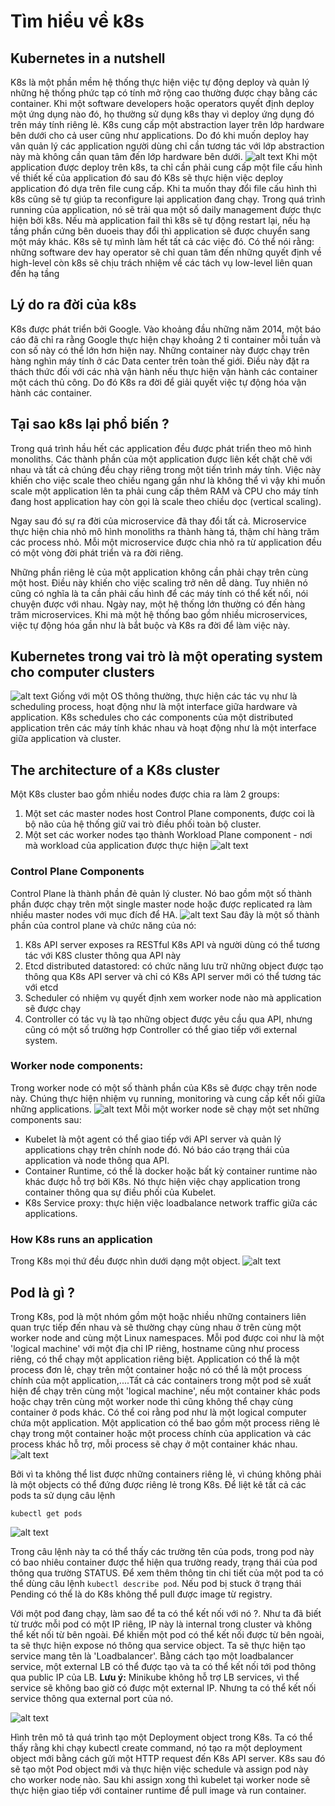 # Tìm hiểu về k8s
## Kubernetes in a nutshell
K8s là một phần mềm hệ thống thực hiện việc tự động deploy và quản lý những hệ thống phức tạp có tính mở rộng cao thường được chạy bằng các container. Khi một software developers hoặc operators quyết định deploy một ứng dụng nào đó, họ thường sử dụng k8s thay vì deploy ứng dụng đó trên máy tính riêng lẻ. K8s cung cấp một abstraction layer trên lớp hardware bên dưới cho cả user cũng như applications. Do đó khi muốn deploy hay vân quản lý các application người dùng chỉ cần tương tác với lớp abstraction này mà không cần quan tâm đến lớp hardware bên dưới. 
![alt text](images/image2.png)
Khi một application được deploy trên k8s, ta chỉ cần phải cung cấp một file cấu hình về thiết kế của application đó sau đó K8s sẽ thực hiện việc deploy application đó dựa trên file cung cấp. Khi ta muốn thay đổi file cấu hình thì k8s cũng sẽ tự giúp ta reconfigure lại application đang chạy. Trong quá trình running của application, nó sẽ trải qua một số daily management được thực hiện bởi k8s. Nếu mà application fail thì k8s sẽ tự động restart lại, nếu hạ tầng phần cứng bên duoeis thay đổi thì application sẽ được chuyển sang một máy khác. K8s sẽ tự mình làm hết tất cả các việc đó. Có thể nói rằng: những software dev hay operator sẽ chỉ quan tâm đến những quyết định về high-level còn k8s sẽ chịu trách nhiệm về các tách vụ low-level liên quan đến hạ tầng
## Lý do ra đời của k8s
K8s được phát triển bởi Google. Vào khoảng đầu những năm 2014, một báo cáo đã chỉ ra rằng Google thực hiện chạy khoảng 2 tỉ container mỗi tuần và con số này có thể lớn hơn hiện nay. Những container này được chạy trên hàng nghìn máy tính ở các Data center trên toàn thế giới. Điều này đặt ra thách thức đối với các nhà vận hành nếu thực hiện vận hành các container một cách thủ công. Do đó K8s ra đời để giải quyết việc tự động hóa vận hành các container. 
## Tại sao k8s lại phổ biến ?
Trong quá trình hầu hết các application đều được phát triển theo mô hình monoliths. Các thành phần của một application được liên kết chặt chẽ với nhau và tất cả chúng đều chạy riêng trong một tiến trình máy tính. Việc này khiến cho việc scale theo chiều ngang gần như là không thể vì vậy khi muốn scale một application lên ta phải cung cấp thêm RAM và CPU cho máy tính đang host application hay còn gọi là scale theo chiều dọc (vertical scaling). 

Ngay sau đó sự ra đời của microservice đã thay đổi tất cả. Microservice thực hiện chia nhỏ mô hình monoliths ra thành hàng tá, thậm chí hàng trăm các process nhỏ. Mỗi một microservice được chia nhỏ ra từ application đều có một vòng đời phát triển và ra đời riêng.

Những phần riêng lẻ của một application không cần phải chạy trên cùng một host. Điều này khiến cho việc scaling trở nên dễ dàng. Tuy nhiên nó cũng có nghĩa là ta cần phải cấu hình để các máy tính có thể kết nối, nói chuyện được với nhau. Ngày nay, một hệ thống lớn thường có đến hàng trăm microservices. Khi mà một hệ thống bao gồm nhiều microservices, việc tự động hóa gần như là bắt buộc và K8s ra đời để làm việc này. 
## Kubernetes trong vai trò là một operating system cho computer clusters
![alt text](images/image3.png)
Giống với một OS thông thường, thực hiện các tác vụ như là scheduling process, hoạt động như là một interface giữa hardware và application. K8s schedules cho các components của một distributed application trên các máy tính khác nhau và hoạt động như là một interface giữa application và cluster. 
## The architecture of a K8s cluster
Một K8s cluster bao gồm nhiều nodes được chia ra làm 2 groups:
1. Một set các master nodes host Control Plane components, được coi là bộ não của hệ thống giữ vai trò điều phối toàn bộ cluster.
2. Một set các worker nodes tạo thành Workload Plane component - nơi mà workload của application được thực hiện 
![alt text](images/image4.png)

### Control Plane Components
Control Plane là thành phần đẻ quản lý cluster. Nó bao gồm một số thành phần được chạy trên một single master node hoặc được replicated ra làm nhiều master nodes với mục đích để HA. 
![alt text](images/image5.png)
Sau đây là một số thành phần của control plane và chức năng của nó:
1. K8s API server exposes ra RESTful K8s API và người dùng có thể tương tác với K8S cluster thông qua API này
2. Etcd distributed datastored: có chức năng lưu trữ những object được tạo thông qua K8s API server và chỉ có K8s API server mới có thể tương tác với etcd
3. Scheduler có nhiệm vụ quyết định xem worker node nào mà application sẽ được chạy
4. Controller có tác vụ là tạo những object được yêu cầu qua API, nhưng cũng có một số trường hợp Controller có thể giao tiếp với external system.
### Worker node components:
Trong worker node có một số thành phần của K8s sẽ được chạy trên node này. Chúng thực hiện nhiệm vụ running, monitoring và cung cấp kết nối giữa những applications.
![alt text](images/image6.png)
Mỗi một worker node sẽ chạy một set những components sau:
- Kubelet là một agent có thể giao tiếp với API server và quản lý applications chạy trên chính node đó. Nó báo cáo trạng thái của application và node thông qua API.
- Container Runtime, có thể là docker hoặc bất kỳ container runtime nào khác được hỗ trợ bởi K8s. Nó thực hiện việc chạy application trong container thông qua sự điều phối của Kubelet.
- K8s Service proxy: thực hiện việc loadbalance network traffic giữa các applications.
### How K8s runs an application
Trong K8s mọi thứ đều được nhìn dưới dạng một object. 
![alt text](images/image7.png)

## Pod là gì ?
Trong K8s, pod là một nhóm gồm một hoặc nhiều những containers liên quan trực tiếp đến nhau và sẽ thường chạy cùng nhau ở trên cùng một worker node and cùng một Linux namespaces. Mỗi pod được coi như là một 'logical machine' với một địa chỉ IP riêng, hostname cũng như process riêng, có thể chạy một application riêng biệt. Application có thể là một process đơn lẻ, chạy trên một container hoặc nó có thể là một process chính của một application,....Tất cả các containers trong một pod sẽ xuất hiện để chạy trên cùng một 'logical machine', nếu một container khác pods hoặc chạy trên cùng một worker node thì cũng không thể chạy cùng container ở pods khác. 
Có thể coi rằng pod như là một logical computer chứa một application. Một application có thể bao gồm một process riêng lẻ chạy trong một container hoặc một process chính của application và các process khác hỗ trợ, mỗi process sẽ chạy ở một container khác nhau. 
![alt text](images/image.png)

Bởi vì ta không thể list được những containers riêng lẻ, vì chúng không phải là một objects có thể đứng được riêng lẻ trong K8s. Để liệt kê tất cả các pods ta sử dụng câu lệnh
```
kubectl get pods
```

![alt text](images/image1.png)

Trong câu lệnh này ta có thể thấy các trường tên của pods, trong pod này có bao nhiêu container được thể hiện qua trường ready, trạng thái của pod thông qua trường STATUS. Để xem thêm thông tin chi tiết của một pod ta có thể dùng câu lệnh `kubectl describe pod`. Nếu pod bị stuck ở trạng thái Pending có thể là do K8s không thể pull được image từ registry. 

Với một pod đang chạy, làm sao để ta có thể kết nối với nó ?. Như ta đã biết từ trước mỗi pod có một IP riêng, IP này là internal trong cluster và không thể kết nối từ bên ngoài. Để khiến một pod có thể kết nối được từ bên ngoài, ta sẽ thực hiện expose nó thông qua service object. Ta sẽ thực hiện tạo service mang tên là 'Loadbalancer'. Bằng cách tạo một loadbalancer service, một external LB có thể được tạo và ta có thể kết nối tới pod thông qua public IP của LB. 
**Lưu ý:** Minikube không hỗ trợ LB services, vì thể service sẽ không bao giờ có được một external IP. Nhưng ta có thể kết nối service thông qua external port của nó.

![alt text](images/image8.png)

Hình trên mô tả quá trình tạo một Deployment object trong K8s. Ta có thể thấy rằng khi chạy kubectl create command, nó tạo ra một deployment object mới bằng cách gửi một HTTP request đến K8s API server. K8s sau đó sẽ tạo một Pod object mới và thực hiện việc schedule và assign pod này cho worker node nào. Sau khi assign xong thì kubelet tại worker node sẽ thực hiện giao tiếp với container runtime để pull image và run container. 

